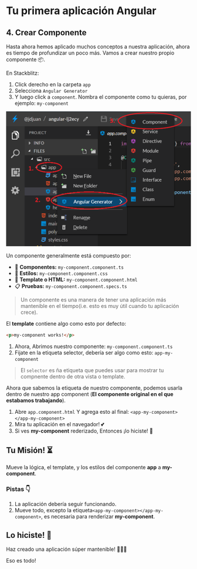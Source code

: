 # Tu primera aplicación Angular

## 4. Crear Componente

Hasta ahora hemos aplicado muchos conceptos a nuestra aplicación, ahora es tiempo de profundizar un poco más. Vamos a crear nuestro propio componente 📦.

En Stackblitz:

1. Click derecho en la carpeta `app`
2. Selecciona `Angular Generator`
3. Y luego click a `component`. Nombra el componente como tu quieras, por ejemplo: `my-component`

![stackblitz](gen.png)

Un componente generalmente está compuesto por:

- 🔧 **Componentes:** `my-component.component.ts`
- 🎨 **Estilos:** `my-component.component.css`
- 📱 **Template o HTML:** `my-component.component.html`
- 📋 **Pruebas:** `my-component.component.specs.ts`

>  Un componente es una manera de tener una aplicación más mantenible en el tiempo(i.e. esto es muy útil cuando tu aplicación crece).

El **template** contiene algo como esto por defecto:

```html
<p>my-component works!</p>
```

1. Ahora, Abrimos nuestro componente: `my-component.component.ts`
2. Fijate en la etiqueta selector, debería ser algo como esto: `app-my-component`

> El `selector` es ña etiqueta que puedes usar para mostrar tu compnente dentro de otra vista o template.

Ahora que sabemos la etiqueta de nuestro componente, podemos usarla dentro de nuestro app component (**El componente original en el que estabamos trabajando**).

1. Abre `app.component.html` Y agrega esto al final: `<app-my-component></app-my-component>`
2. Mira tu aplicación en el navegador! 💕
3. Si ves **my-component** rederizado, Entonces ¡lo hiciste! 💪

## Tu Misión! ⏳

Mueve la lógica, el template, y los estilos del componente **app** a **my-component**.

### Pistas 👇

1. La aplicación debería seguir funcionando.
2. Mueve todo, excepto la etiqueta`<app-my-component></app-my-component>`, es necesaria para renderizar **my-component**.

## Lo hiciste! 👏

Haz creado una aplicación súper mantenible! 👏👏👏

Eso es todo!

